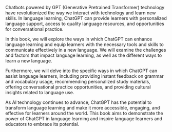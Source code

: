 
Chatbots powered by GPT (Generative Pretrained Transformer) technology have revolutionized the way we interact with technology and learn new skills. In language learning, ChatGPT can provide learners with personalized language support, access to quality language resources, and opportunities for conversational practice.

In this book, we will explore the ways in which ChatGPT can enhance language learning and equip learners with the necessary tools and skills to communicate effectively in a new language. We will examine the challenges and factors that impact language learning, as well as the different ways to learn a new language.

Furthermore, we will delve into the specific ways in which ChatGPT can assist language learners, including providing instant feedback on grammar and vocabulary usage, recommending personalized study materials, offering conversational practice opportunities, and providing cultural insights related to language use.

As AI technology continues to advance, ChatGPT has the potential to transform language learning and make it more accessible, engaging, and effective for learners around the world. This book aims to demonstrate the power of ChatGPT in language learning and inspire language learners and educators to embrace its potential.
